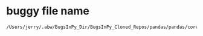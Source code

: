 # buggy file name

```text
/Users/jerry/.abw/BugsInPy_Dir/BugsInPy_Cloned_Repos/pandas/pandas/core/indexes/interval.py
```
